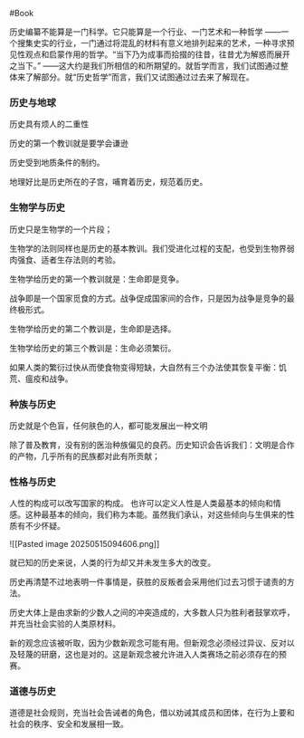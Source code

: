 #Book 




历史编纂不能算是一门科学。它只能算是一个行业、一门艺术和一种哲学 ——一个搜集史实的行业，一门通过将混乱的材料有意义地排列起来的艺术，一种寻求预见性观点和启蒙作用的哲学。“当下乃为成事而拾掇的往昔，往昔尤为解惑而展开之当下。” ——这大约是我们所相信的和所期望的。就哲学而言，我们试图通过整体来了解部分。就“历史哲学”而言，我们又试图通过过去来了解现在。


### 历史与地球

历史具有烦人的二重性

历史的第一个教训就是要学会谦逊

历史受到地质条件的制约。

地理好比是历史所在的子宫，哺育着历史，规范着历史。


### 生物学与历史

历史只是生物学的一个片段；

生物学的法则同样也是历史的基本教训。我们受进化过程的支配，也受到生物界弱肉强食、适者生存法则的考验。

生物学给历史的第一个教训就是：生命即是竞争。

战争即是一个国家觅食的方式。战争促成国家间的合作，只是因为战争是竞争的最终极形式。


生物学给历史的第二个教训是，生命即是选择。

生物学给历史的第三个教训是：生命必须繁衍。

如果人类的繁衍过快从而使食物变得短缺，大自然有三个办法使其恢复平衡：饥荒、瘟疫和战争。


### 种族与历史

历史就是个色盲，任何肤色的人，都可能发展出一种文明

除了普及教育，没有别的医治种族偏见的良药。历史知识会告诉我们：文明是合作的产物，几乎所有的民族都对此有所贡献；

### 性格与历史

人性的构成可以改写国家的构成。
也许可以定义人性是人类最基本的倾向和情感。这种最基本的倾向，我们称为本能。虽然我们承认，对这些倾向与生俱来的性质有不少怀疑。

![[Pasted image 20250515094606.png]]

就已知的历史来说，人类的行为却又并未发生多大的改变。

历史再清楚不过地表明一件事情是，获胜的反叛者会采用他们过去习惯于谴责的方法。

历史大体上是由求新的少数人之间的冲突造成的，大多数人只为胜利者鼓掌欢呼，并充当社会实验的人类原材料。


新的观念应该被听取，因为少数新观念可能有用。但新观念必须经过异议、反对以及轻蔑的研磨，这也是对的。这是新观念被允许进入人类赛场之前必须存在的预赛。


### 道德与历史

道德是社会规则，充当社会告诫者的角色，借以劝诫其成员和团体，在行为上要和社会的秩序、安全和发展相一致。





























